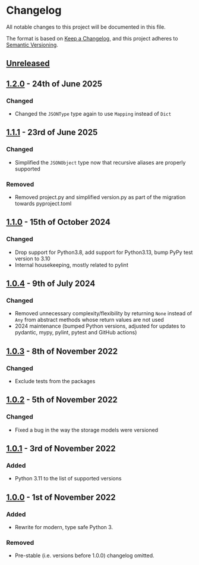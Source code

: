 # Changelog

All notable changes to this project will be documented in this file.

The format is based on [Keep a Changelog](https://keepachangelog.com/en/1.0.0/), and this project adheres to [Semantic Versioning](https://semver.org/spec/v2.0.0.html).

## [Unreleased]

## [1.2.0] - 24th of June 2025

### Changed
- Changed the `JSONType` type again to use `Mapping` instead of `Dict`

## [1.1.1] - 23rd of June 2025

### Changed
- Simplified the `JSONObject` type now that recursive aliases are properly supported

### Removed
- Removed project.py and simplified version.py as part of the migration towards pyproject.toml

## [1.1.0] - 15th of October 2024

### Changed
- Drop support for Python3.8, add support for Python3.13, bump PyPy test version to 3.10
- Internal housekeeping, mostly related to pylint

## [1.0.4] - 9th of July 2024

### Changed
- Removed unnecessary complexity/flexibility by returning `None` instead of `Any` from abstract methods whose return values are not used
- 2024 maintenance (bumped Python versions, adjusted for updates to pydantic, mypy, pylint, pytest and GitHub actions)

## [1.0.3] - 8th of November 2022

### Changed
- Exclude tests from the packages

## [1.0.2] - 5th of November 2022

### Changed
- Fixed a bug in the way the storage models were versioned

## [1.0.1] - 3rd of November 2022

### Added
- Python 3.11 to the list of supported versions

## [1.0.0] - 1st of November 2022

### Added
- Rewrite for modern, type safe Python 3.

### Removed
- Pre-stable (i.e. versions before 1.0.0) changelog omitted.

[Unreleased]: https://github.com/Syndace/python-x3dh/compare/v1.2.0...HEAD
[1.2.0]: https://github.com/Syndace/python-x3dh/compare/v1.1.1...v1.2.0
[1.1.1]: https://github.com/Syndace/python-x3dh/compare/v1.1.0...v1.1.1
[1.1.0]: https://github.com/Syndace/python-x3dh/compare/v1.0.4...v1.1.0
[1.0.4]: https://github.com/Syndace/python-x3dh/compare/v1.0.3...v1.0.4
[1.0.3]: https://github.com/Syndace/python-x3dh/compare/v1.0.2...v1.0.3
[1.0.2]: https://github.com/Syndace/python-x3dh/compare/v1.0.1...v1.0.2
[1.0.1]: https://github.com/Syndace/python-x3dh/compare/v1.0.0...v1.0.1
[1.0.0]: https://github.com/Syndace/python-x3dh/releases/tag/v1.0.0
